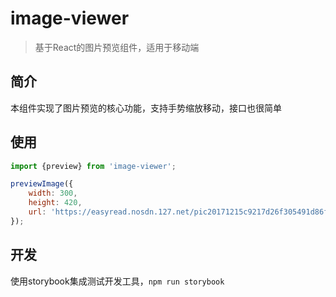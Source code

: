 # image-viewer

> 基于React的图片预览组件，适用于移动端

## 简介

本组件实现了图片预览的核心功能，支持手势缩放移动，接口也很简单

## 使用

```js
import {preview} from 'image-viewer';

previewImage({
    width: 300,
    height: 420,
    url: 'https://easyread.nosdn.127.net/pic20171215c9217d26f305491d86f96df8ca4c8824.jpg'
});
```

## 开发

使用storybook集成测试开发工具，`npm run storybook`